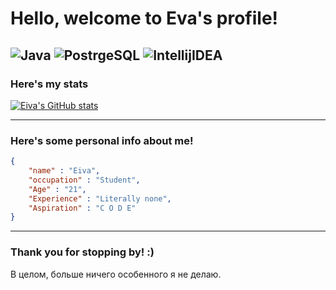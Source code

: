 # Hello, welcome to Eva's profile!

![Java](https://img.shields.io/badge/Code-Java-informational?style=flat-square&logo=java&logoColor=white&color=blue) ![PostrgeSQL](https://img.shields.io/badge/DataBase-PostgreSQL-informational?style=flat-square&logo=postgresql&logoColor=white&color=blue) ![IntellijIDEA](https://img.shields.io/badge/Editor-IntellijIDEA-informational?style=flat-square&logo=IntelliJIDEA&logoColor=white&color=blue) 
---

### Here's my stats

[![Eiva's GitHub stats](https://github-readme-stats.vercel.app/api?username=eive1me)](https://github.com/anuraghazra/github-readme-stats)

---

### Here's some personal info about me!

```json
{
    "name" : "Eiva",
    "occupation" : "Student",
    "Age" : "21",
    "Experience" : "Literally none",
    "Aspiration" : "C O D E"
}
```

---

### Thank you for stopping by! :)
В целом, больше ничего особенного я не делаю.
